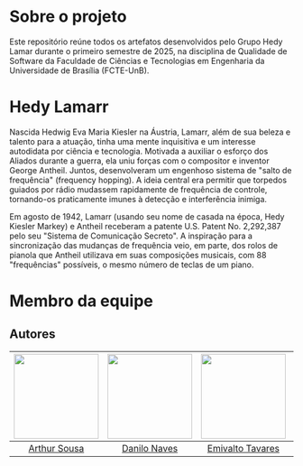 # Sobre o projeto

Este repositório reúne todos os artefatos desenvolvidos pelo Grupo Hedy Lamar durante o primeiro semestre de 2025, na disciplina de Qualidade de Software da Faculdade de Ciências e Tecnologias em Engenharia da Universidade de Brasília (FCTE-UnB).

# Hedy Lamarr

Nascida Hedwig Eva Maria Kiesler na Áustria, Lamarr, além de sua beleza e talento para a atuação, tinha uma mente inquisitiva e um interesse autodidata por ciência e tecnologia. Motivada a auxiliar o esforço dos Aliados durante a guerra, ela uniu forças com o compositor e inventor George Antheil. Juntos, desenvolveram um engenhoso sistema de "salto de frequência" (frequency hopping). A ideia central era permitir que torpedos guiados por rádio mudassem rapidamente de frequência de controle, tornando-os praticamente imunes à detecção e interferência inimiga.

Em agosto de 1942, Lamarr (usando seu nome de casada na época, Hedy Kiesler Markey) e Antheil receberam a patente U.S. Patent No. 2,292,387 pelo seu "Sistema de Comunicação Secreto". A inspiração para a sincronização das mudanças de frequência veio, em parte, dos rolos de pianola que Antheil utilizava em suas composições musicais, com 88 "frequências" possíveis, o mesmo número de teclas de um piano.

# Membro da equipe

## Autores

| <a href="https://github.com/Tutzs"><img src="https://avatars.githubusercontent.com/u/110691207?s=400&u=0f285ace4b3188bb274e2531ead3691d7161656a&v=4" width="150"></a> | <a href="https://github.com/DaniloNavesS"><img src="https://avatars.githubusercontent.com/u/89321536?v=4" width="150"></a> | <a href="https://github.com/EmivaltoJrr"><img src="https://avatars.githubusercontent.com/u/138714054?v=4" width="150"></a> | <a href="https://github.com/iancostag"><img src="https://avatars.githubusercontent.com/u/146049457?v=4" width="150"></a> | <a href="https://github.com/JeffersonSenaa"><img src="https://avatars.githubusercontent.com/u/73854228?v=4" width="150"></a> | <a href="https://github.com/joseandre25"><img src="https://avatars.githubusercontent.com/u/98027989?v=4" width="150"></a> |
| :----------: | :----------: | :----------: | :----------: | :----------: | :----------: |
| [Arthur Sousa](https://github.com/Tutzs) | [Danilo Naves](https://github.com/DaniloNavesS) | [Emivalto Tavares](https://github.com/EmivaltoJrr) | [Ian Costa](https://github.com/iancostag) | [Jefferson Sena](https://github.com/JeffersonSenaa) | [José André](https://github.com/joseandre25) |
